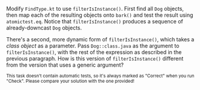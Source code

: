 

Modify `FindType.kt` to use `filterIsInstance()`. First find all `Dog` objects,
then map each of the resulting objects onto `bark()` and test the result using
`atomictest.eq`. Notice that `filterIsInstance()` produces a sequence of
already-downcast `Dog` objects.

There's a second, more dynamic form of `filterIsInstance()`, which takes a
*class object* as a parameter. Pass `Dog::class.java` as the argument to
`filterIsInstance()`, with the rest of the expression as described in the
previous paragraph. How is this version of `filterIsInstance()` different from
the version that uses a generic argument?

<sub> This task doesn't contain automatic tests,
so it's always marked as "Correct" when you run "Check".
Please compare your solution with the one provided! </sub>
